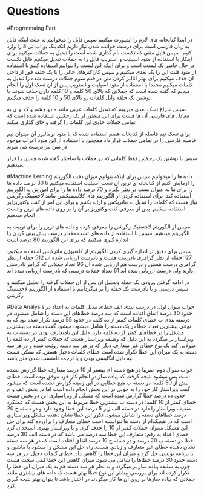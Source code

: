 # Questions
#Progrmmaing Part

در ایتدا کتابخانه های لازم را ایمپورت میکنیم
سپس فایل را میخوانیم به علت اینکه فایل به زبان فارسی است برای درست خوانده شدن نیاز داریم انکدینگ یو اب تی 8 را وارد کنیم.
سپس فایل متنی که تکست نام گذاری شده است را تبدیل به جملات میکنیم
برای اینکار با استفاده از متود اسپلیت و استریپ فایل را به جملات تبدیل میکنیم
فایل تکست در حال حاضر یک لیست است و برای اینکه این لیست را بتوانیم استفاده کنیم با استفاده از متود فلت این را یک بعدی میکنیم
و سپس کاراکترهای خالی را با یک حلقه فور از داخل ان حذف میکنیم
برای بهتر انالیز کردن متن در قدم سوم
جملات درست شده را تبدیل به کلمات میکنیم محددا با استفاده از متود اسپلیت و استریپ
پس از ان تسک اول را انجام میدیم که گفته شده است که جملاتی که بالای 50 کلمه و 10 کلمه دارن حذف شوند.
با نوشتن یک حلقه وایل کلمات رو بالای 50 و 10 کلمه را حذف میکنیم.

سپس سراغ تسک بعدی میرویم که تبدیل کلمات عربی مانند ه دو چشم و ک .و ی به معادل های فارسی آن ها هست برای این منظور از یک رجکس استفاده شده است که تمامی جملات 
حاوی این کلمات را گرفته و جای گذاری میکند

برای تسک نیم فاصله از کتابخانه هضم استفاده شده که با متود نرمالیزر آن میتوان نیم فاصله فارسی را در تمامی جملات قرار داد
همچنین با استفاده از این متود اعراب موجود در متن نیز درست می شوند

سپس با نوشتن یک رجکس فقط کلماتی که در جملات با ساختار گفته شده هستن را قرار میدهیم.

#Machine Lerning
داده ها را میخوانیم
سپس برای اینکه بتوانیم میزان دقت الگوریتم را ازمایش کنیم از کتابخانه ی ترین ان تست اسپلیت استفاده میکنیم
تا 30 درصد داده ها را برای ما به عنوان تست در نظر بگیرد و 70 درصد داده ها را برای اموزش به الگوریتم استفاده کند.
برای استفاده کردن از الگوریتم های کلاسیفیکشن مانند لاجسیتگ رگرشن نیاز هست که کلمات را تبدیل به ماتریکس و ارایه بکنیم و برای این امر از کنت وکتوریزایر استفاده میکنیم.
پس از معرفی کنت وکتوریزایر آن را بر روی داده های ترین و تست انجام میدهیم

سپس از الگوریتم لاجستیک رگرشن را معرفی کرده و داده های ترین را برای تربیت به الگوریتم میدهیم.
سپس با استفاده از داده های تست مقدار درست پیش بینی کردن را اندازه گیری میکنیم که برای این الگوریتم 80 درصد است

سپس برای دقیق تر اندازه گیری کردن الگوریتم از کانفیوژن ماترکیس استفاده میکنیم.
127
جمله از نظر گرامری نادرست هست و نادرست ارزیابی شده ان
512
جمله از نظر گرامری درست هستن و درست هم ارزیابی شده ان
96
تعداد جملاتی که گرامر نادرستی دارند ولی درست ارزیابی شده اند
61
تعداد جملات درستی که نادرست ارزیابی شده اند.

در ادامه گرفتن ورودی یک جمله وتحلیل ان
پس از ان جملات گرفته را تحلیل میکنیم و سپس درستی و یا نادرست یک جمله را بر میگردانیم با استفاده از الگوریتم لاجستینگ رگرشن

#Data Analysis
جواب سوال اول:
در درسته بندی الف خطای تبدیل کلمات به اعداد در حدود 30 درصد اتفاق افتاده است که سه درصد خطاهای این دسته را شامل میشود.
در درسته بندی ب خطای کلمات کمتر از ده کلمه در حدود 55 درصد تکرار شده بود که به نوعی بیشترین تعداد خطا در یک دسته را شامل میشود.
میشود گفت دسته ب بیشترین مشکل را در خطاهای کمتر از ده کلمه دارد.
دلیل این نامتعارف بودن در دسته ب به ویراستار بر میگردد به این دلیل که وظیفه ویراستار هست که جملات کمتر از ده کلمه را طولانی کند
یک نوع خطای غیر متعارف دیگر که در هر سه دسته روئیت شده و در هر سه دسته به یک میزان این خطا تکرار شده است خطای کلمات دخیل هستن.
که ممکن هست به دلیل انگلیسی بودن و یا ترجمه نامنسب شدن متن باشد.

جواب سوال دوم:
تقریبا در هیچ دسته ای بیشتر از 10 درصد متعارف خطا گزارش نشده است پس میشود نتیجه گرفت که پیاده ساز در انجام کار خود موفق بوده است.
خطای بیش از 50 کلمه:
در دسته ب هیچ خطایی در این زمینه گزارش نشده است که میشود گفت ویراستار کار خود را به خوبی در این بخش انجام داده است
اما در بخش الف و ج حدود ده درصد خطا گزارش شده است که مشکل از ویراستاری این دو بخش هست
خطای کمتر از 10 کلمه:
در دسته ب بیشترین خطا مربوط به این بخش هست که عملکرد ضعیف ویراستار را دارد در دسته الف زیر 5 درصد این خطا وجود دارد و در دسته ج 20 درصد خطاهای دسته را شامل میشود.
تکرر این خطا نشان دهنده مشکل ویراستاری است که در هیچکدام از دسته ها نتواسنته است خطای متعارف را براورده کند برای حل این مشکل میتوان جملات کمتر از 10 را حذف کرد. و یا ویراستار بهتری استخدان کرد
خطای اعداد به رقم:
متعارف این خطا سه درصد می باشد که در دسته الف 30 درصد خطا در دسته ب 20 درصد و در دسته ج 10 درصد اتفاق افتاده است که در هر سه دسته
نشان دهنده خطای غیر متعارف و زیادی هست. راه حل این مشکل را میشود با ماشین و با برنامه نویسی حل کرد و میزان این خطا را کاهش داد.
خطای کلمات دخیل:
در هر سه دسته حدود 30 درصد خطاها را شامل می شود.
میزان کاهش این خطا کمی سخت هست چون به سلیقه پیاده ساز بر میگردد و به نظر هر سه دسته هم به یک میزان این خطا را تکرار کرده اند برای بررسی بیشتر این نوع خطا بهتر هست
که داده های بیشتری مانند جملاتی که پیاده سازها بر روی آن ها کار میکردند در اختیار باشد تا بتوان بهتر نتیجه گیری کرد.
